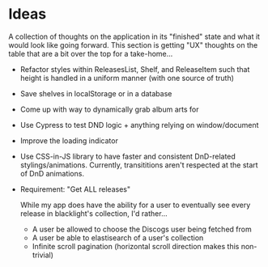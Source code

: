 # Ideas

A collection of thoughts on the application in its "finished" state and what it would look like going forward. This section is getting "UX" thoughts on the table that are a bit over the top for a take-home...

- Refactor styles within ReleasesList, Shelf, and ReleaseItem such that height is handled in a uniform manner (with one source of truth)
- Save shelves in localStorage or in a database
- Come up with way to dynamically grab album arts for <ReleaseItem>
- Use Cypress to test DND logic + anything relying on window/document
- Improve the loading indicator
- Use CSS-in-JS library to have faster and consistent DnD-related stylings/animations. Currently, transititions aren't respected at the start of DnD animations.

- Requirement: "Get ALL releases"

  While my app does have the ability for a user to eventually see every release in blacklight's collection, I'd rather...

  - A user be allowed to choose the Discogs user being fetched from
  - A user be able to elastisearch of a user's collection
  - Infinite scroll pagination (horizontal scroll direction makes this non-trivial)
